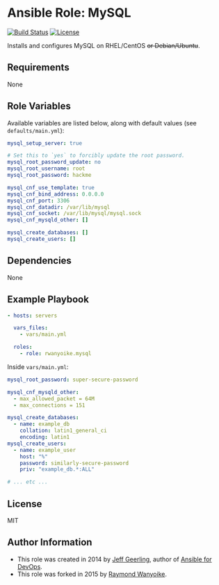 # Ansible Role: MySQL

[![Build Status](https://img.shields.io/travis/rwanyoike/ansible-role-mysql.svg)](https://travis-ci.org/rwanyoike/ansible-role-mysql) [![License](https://img.shields.io/badge/license-MIT-blue.svg)](https://raw.githubusercontent.com/rwanyoike/ansible-role-mysql/master/LICENSE)

Installs and configures MySQL on RHEL/CentOS ~~or Debian/Ubuntu~~.

## Requirements

None

## Role Variables

Available variables are listed below, along with default values (see `defaults/main.yml`):

```yaml
mysql_setup_server: true

# Set this to `yes` to forcibly update the root password.
mysql_root_password_update: no
mysql_root_username: root
mysql_root_password: hackme

mysql_cnf_use_template: true
mysql_cnf_bind_address: 0.0.0.0
mysql_cnf_port: 3306
mysql_cnf_datadir: /var/lib/mysql
mysql_cnf_socket: /var/lib/mysql/mysql.sock
mysql_cnf_mysqld_other: []

mysql_create_databases: []
mysql_create_users: []
```

## Dependencies

None

## Example Playbook

```yaml
- hosts: servers

  vars_files:
    - vars/main.yml

  roles:
    - role: rwanyoike.mysql
```

Inside `vars/main.yml`:

```yaml
mysql_root_password: super-secure-password

mysql_cnf_mysqld_other:
  - max_allowed_packet = 64M
  - max_connections = 151

mysql_create_databases:
  - name: example_db
    collation: latin1_general_ci
    encoding: latin1
mysql_create_users:
  - name: example_user
    host: "%"
    password: similarly-secure-password
    priv: "example_db.*:ALL"

# ... etc ...
```

## License

MIT

## Author Information

- This role was created in 2014 by [Jeff Geerling](http://jeffgeerling.com/), author of [Ansible for DevOps](http://ansiblefordevops.com/).
- This role was forked in 2015 by [Raymond Wanyoike](https://github.com/rwanyoike).
